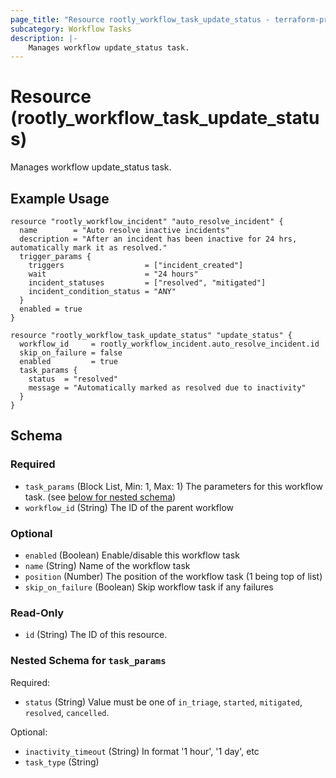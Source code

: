 ```yaml
---
page_title: "Resource rootly_workflow_task_update_status - terraform-provider-rootly"
subcategory: Workflow Tasks
description: |-
    Manages workflow update_status task.
---
```


# Resource (rootly_workflow_task_update_status)

Manages workflow update_status task.

## Example Usage

```shell
resource "rootly_workflow_incident" "auto_resolve_incident" {
  name        = "Auto resolve inactive incidents"
  description = "After an incident has been inactive for 24 hrs, automatically mark it as resolved."
  trigger_params {
    triggers                  = ["incident_created"]
    wait                      = "24 hours"
    incident_statuses         = ["resolved", "mitigated"]
    incident_condition_status = "ANY"
  }
  enabled = true
}

resource "rootly_workflow_task_update_status" "update_status" {
  workflow_id     = rootly_workflow_incident.auto_resolve_incident.id
  skip_on_failure = false
  enabled         = true
  task_params {
    status  = "resolved"
    message = "Automatically marked as resolved due to inactivity"
  }
}
```

<!-- schema generated by tfplugindocs -->
## Schema

### Required

- `task_params` (Block List, Min: 1, Max: 1) The parameters for this workflow task. (see [below for nested schema](#nestedblock--task_params))
- `workflow_id` (String) The ID of the parent workflow

### Optional

- `enabled` (Boolean) Enable/disable this workflow task
- `name` (String) Name of the workflow task
- `position` (Number) The position of the workflow task (1 being top of list)
- `skip_on_failure` (Boolean) Skip workflow task if any failures

### Read-Only

- `id` (String) The ID of this resource.

<a id="nestedblock--task_params"></a>
### Nested Schema for `task_params`

Required:

- `status` (String) Value must be one of `in_triage`, `started`, `mitigated`, `resolved`, `cancelled`.

Optional:

- `inactivity_timeout` (String) In format '1 hour', '1 day', etc
- `task_type` (String)
